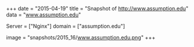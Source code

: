 
+++
date = "2015-04-19"
title = "Snapshot of http://www.assumption.edu"
data = "www.assumption.edu"

Server = ["Nginx"]
domain = ["assumption.edu"]

  image = "snapshots/2015_16/www.assumption.edu.png"
+++
#
